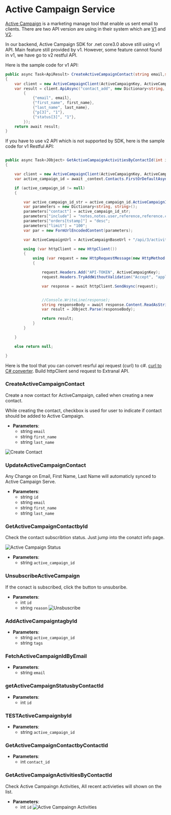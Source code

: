 # Active Campaign Service

[Active Campaign](https://www.activecampaign.com/au/) is a marketing manage tool that enable us sent email to clients.
There are two API version are using in their system which are [V1](https://www.activecampaign.com/api/overview.php?err=2) and [V2](https://developers.activecampaign.com/reference#http-methods). 

In our backend, Active Campaign SDK for .net core3.0 above still using v1 API. Main feature still provided by v1. However, some feature cannot found in v1, we have go to v2 restful API. 

Here is the sample code for v1 API: 

```c#
public async Task<ApiResult> CreateActiveCampaignContact(string email,string first_name, string last_name)
{
    var client = new ActiveCampaignClient(ActiveCampaignKey, ActiveCampaignBaseUrl);
    var result = client.ApiAsync("contact_add", new Dictionary<string, string>
        {
            {"email", email},
            {"first_name", first_name},
            {"last_name", last_name},
            {"p[3]", "1"},
            {"status[3]", "1"},
        });
    return await result;
}

```


If you have to use v2 API which is not supported by SDK, here is the sample code for v1 Restful API:

```c#

public async Task<JObject> GetActiveCampaignActivitiesByContactId(int id)
{

    var client = new ActiveCampaignClient(ActiveCampaignKey, ActiveCampaignBaseUrl);
    var active_campaign_id = await _context.Contacts.FirstOrDefaultAsync(i => i.Id == id);

    if (active_campaign_id != null)
    {

        var active_campaign_id_str = active_campaign_id.ActiveCampaignId.ToString();
        var parameters = new Dictionary<string, string>();
        parameters["contact"] = active_campaign_id_str;
        parameters["include"] = "notes,notes.user,reference,reference.campaign,reference.contactList,reference.contactList.list,reference.link,reference.list,reference.log,reference.log.campaign,reference.log.contact,reference.log.message.name,reference.message.name,reference.note";
        parameters["orders[tstamp]"] = "desc";
        parameters["limit"] = "100";
        var par = new FormUrlEncodedContent(parameters);

        var ActiveCampaignUrl = ActiveCampaignBaseUrl + "/api/3/activities?" + par.ReadAsStringAsync().Result;

        using (var httpClient = new HttpClient())
        {
            using (var request = new HttpRequestMessage(new HttpMethod("GET"), ActiveCampaignUrl))
            {

                request.Headers.Add("API-TOKEN", ActiveCampaignKey);
                request.Headers.TryAddWithoutValidation("Accept", "application/json");

                var response = await httpClient.SendAsync(request);


                //Console.WriteLine(response);
                string responseBody = await response.Content.ReadAsStringAsync();
                var result = JObject.Parse(responseBody);

                return result;
            }
        }

    }

    else return null;

}

```

Here is the tool that you can convert resrful api request (curl) to c#. [curl to C# converter](https://curl.olsh.me/). Build httpClient send request to Extranal API.


### CreateActiveCampaignContact
Create a now contact for ActiveCampaign, called when creating a new contact.

While creating the contact, checkbox is used for user to indicate if contact should be added to Active Campaign. 
- **Parameters**:
    - string `email`
    - string `first_name`
    - string `last_name`

![Create Contact](/backend/create_contact_v1.png)

### UpdateActiveCampaignContact
Any Change on Email, First Name, Last Name will automaticly synced to Active Campaign Serve.
- **Parameters**:
    - string `id`
    - string `email`
    - string `first_name`
    - string `last_name`

### GetActiveCampaignContactbyId
Check the contact subscribtion status. Just jump into the conatct info page.

![Active Campaign Status](/backend/contact_active_campaingn_status.png)

- **Parameters**:
    - string `active_campaign_id`

### UnsubscribeActiveCampaign
If the conact is subscribed, click the button to unsubsribe.

- **Parameters**:
    - int `id`
    - string `reason`
![Unsbuscribe](/backend/contact_active_campaign_unsubscribe.png)

### AddActiveCampaigntagbyId
- **Parameters**:
    - string `active_campaign_id`
    - string `tags`

### FetchActiveCampaignIdByEmail
- **Parameters**:
    - string `email`

### getActiveCampaignStatusbyContactId
- **Parameters**:
    - int `id`

### TESTActiveCampaignbyId
- **Parameters**:
    - string `active_campaign_id`

### GetActiveCampaignContactbyContactId
- **Parameters**:
    - int `contact_id`

### GetActiveCampaignActivitiesByContactId
Check Active Campaingn Activities, All recent activieties will shown on the list.

- **Parameters**:
    - int `id`
![Active Campaingn Activities](/backend/contact_active_campaign_marketing.png)
